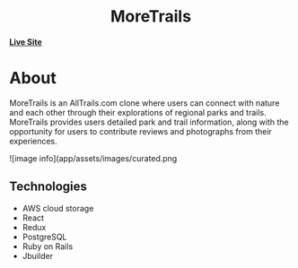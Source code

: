 #  <div align="center"> MoreTrails 
#### [Live Site](https://more-trails.herokuapp.com/#/login)
# About 
MoreTrails is an AllTrails.com clone where users can connect with nature and each other through their explorations of regional parks and trails.
MoreTrails provides users detailed park and trail information, along with the opportunity for users to contribute reviews and photographs from their experiences.

![image info](app/assets/images/curated.png

## Technologies
* AWS cloud storage 
* React
* Redux
* PostgreSQL
* Ruby on Rails
* Jbuilder
 
